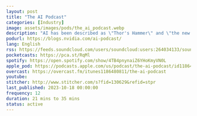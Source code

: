```yaml
---
layout: post
title: "The AI Podcast"
categories: [Industry]
image: assets/images/pods/the_ai_podcast.webp
description: "AI has been described as \"Thor's Hammer\" and \"the new electricity.\" But it's also a bit of a mystery – even to those who know it best. We'll connect with some of the world's leading AI experts to explain how it works, how it's evolving, and how it intersects with every facet of human endeavor. This podcast is produced by NVIDIA, the AI computing company. Multiple episodes are released every month."
podurl: https://blogs.nvidia.com/ai-podcast/
lang: English
rss: https://feeds.soundcloud.com/users/soundcloud:users:264034133/sounds.rss
pocketcasts: https://pca.st/RqMl
spotify: https://open.spotify.com/show/4TB4pnynaiZ6YHoKmyVN0L
apple_pod: https://podcasts.apple.com/us/podcast/the-ai-podcast/id1186480811
overcast: https://overcast.fm/itunes1186480811/the-ai-podcast
youtube:
stitcher: http://www.stitcher.com/s?fid=130629&refid=stpr
last_published: 2023-10-18 00:00:00
frequency: 12
duration: 21 mins to 35 mins
status: active
---
```


